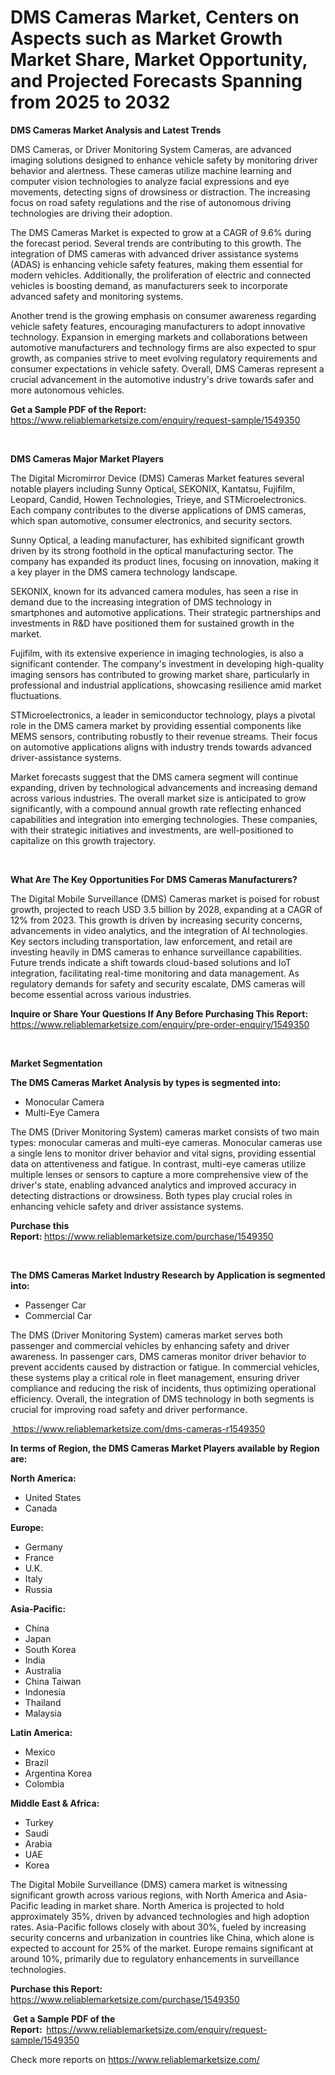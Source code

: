 <p><h1>DMS Cameras Market, Centers on Aspects such as Market Growth Market Share, Market Opportunity, and Projected Forecasts Spanning from 2025 to 2032</h1></p><p><strong>DMS Cameras Market Analysis and Latest Trends</strong></p>
<p><p>DMS Cameras, or Driver Monitoring System Cameras, are advanced imaging solutions designed to enhance vehicle safety by monitoring driver behavior and alertness. These cameras utilize machine learning and computer vision technologies to analyze facial expressions and eye movements, detecting signs of drowsiness or distraction. The increasing focus on road safety regulations and the rise of autonomous driving technologies are driving their adoption.</p><p>The DMS Cameras Market is expected to grow at a CAGR of 9.6% during the forecast period. Several trends are contributing to this growth. The integration of DMS cameras with advanced driver assistance systems (ADAS) is enhancing vehicle safety features, making them essential for modern vehicles. Additionally, the proliferation of electric and connected vehicles is boosting demand, as manufacturers seek to incorporate advanced safety and monitoring systems.</p><p>Another trend is the growing emphasis on consumer awareness regarding vehicle safety features, encouraging manufacturers to adopt innovative technology. Expansion in emerging markets and collaborations between automotive manufacturers and technology firms are also expected to spur growth, as companies strive to meet evolving regulatory requirements and consumer expectations in vehicle safety. Overall, DMS Cameras represent a crucial advancement in the automotive industry's drive towards safer and more autonomous vehicles.</p></p>
<p><strong>Get a Sample PDF of the Report:&nbsp;</strong> <a href="https://www.reliablemarketsize.com/enquiry/request-sample/1549350?utm_campaign=3553&utm_medium=2&utm_source=Github&utm_content=ia&utm_term=30032025&utm_id=dms-cameras">https://www.reliablemarketsize.com/enquiry/request-sample/1549350</a></p>
<p>&nbsp;</p>
<p><strong>DMS Cameras Major Market Players</strong></p>
<p><p>The Digital Micromirror Device (DMS) Cameras Market features several notable players including Sunny Optical, SEKONIX, Kantatsu, Fujifilm, Leopard, Candid, Howen Technologies, Trieye, and STMicroelectronics. Each company contributes to the diverse applications of DMS cameras, which span automotive, consumer electronics, and security sectors.</p><p>Sunny Optical, a leading manufacturer, has exhibited significant growth driven by its strong foothold in the optical manufacturing sector. The company has expanded its product lines, focusing on innovation, making it a key player in the DMS camera technology landscape.</p><p>SEKONIX, known for its advanced camera modules, has seen a rise in demand due to the increasing integration of DMS technology in smartphones and automotive applications. Their strategic partnerships and investments in R&D have positioned them for sustained growth in the market.</p><p>Fujifilm, with its extensive experience in imaging technologies, is also a significant contender. The company's investment in developing high-quality imaging sensors has contributed to growing market share, particularly in professional and industrial applications, showcasing resilience amid market fluctuations.</p><p>STMicroelectronics, a leader in semiconductor technology, plays a pivotal role in the DMS camera market by providing essential components like MEMS sensors, contributing robustly to their revenue streams. Their focus on automotive applications aligns with industry trends towards advanced driver-assistance systems.</p><p>Market forecasts suggest that the DMS camera segment will continue expanding, driven by technological advancements and increasing demand across various industries. The overall market size is anticipated to grow significantly, with a compound annual growth rate reflecting enhanced capabilities and integration into emerging technologies. These companies, with their strategic initiatives and investments, are well-positioned to capitalize on this growth trajectory.</p></p>
<p>&nbsp;</p>
<p><strong>What Are The Key Opportunities For DMS Cameras Manufacturers?</strong></p>
<p><p>The Digital Mobile Surveillance (DMS) Cameras market is poised for robust growth, projected to reach USD 3.5 billion by 2028, expanding at a CAGR of 12% from 2023. This growth is driven by increasing security concerns, advancements in video analytics, and the integration of AI technologies. Key sectors including transportation, law enforcement, and retail are investing heavily in DMS cameras to enhance surveillance capabilities. Future trends indicate a shift towards cloud-based solutions and IoT integration, facilitating real-time monitoring and data management. As regulatory demands for safety and security escalate, DMS cameras will become essential across various industries.</p></p>
<p><strong>Inquire or Share Your Questions If Any Before Purchasing This Report:</strong> <a href="https://www.reliablemarketsize.com/enquiry/pre-order-enquiry/1549350?utm_campaign=3553&utm_medium=2&utm_source=Github&utm_content=ia&utm_term=30032025&utm_id=dms-cameras">https://www.reliablemarketsize.com/enquiry/pre-order-enquiry/1549350</a></p>
<p>&nbsp;</p>
<p><strong>Market Segmentation</strong></p>
<p><strong>The DMS Cameras Market Analysis by types is segmented into:</strong></p>
<p><ul><li>Monocular Camera</li><li>Multi-Eye Camera</li></ul></p>
<p><p>The DMS (Driver Monitoring System) cameras market consists of two main types: monocular cameras and multi-eye cameras. Monocular cameras use a single lens to monitor driver behavior and vital signs, providing essential data on attentiveness and fatigue. In contrast, multi-eye cameras utilize multiple lenses or sensors to capture a more comprehensive view of the driver's state, enabling advanced analytics and improved accuracy in detecting distractions or drowsiness. Both types play crucial roles in enhancing vehicle safety and driver assistance systems.</p></p>
<p><strong>Purchase this Report:&nbsp;</strong><a href="https://www.reliablemarketsize.com/purchase/1549350?utm_campaign=3553&utm_medium=2&utm_source=Github&utm_content=ia&utm_term=30032025&utm_id=dms-cameras">https://www.reliablemarketsize.com/purchase/1549350</a></p>
<p>&nbsp;</p>
<p><strong>The DMS Cameras Market Industry Research by Application is segmented into:</strong></p>
<p><ul><li>Passenger Car</li><li>Commercial Car</li></ul></p>
<p><p>The DMS (Driver Monitoring System) cameras market serves both passenger and commercial vehicles by enhancing safety and driver awareness. In passenger cars, DMS cameras monitor driver behavior to prevent accidents caused by distraction or fatigue. In commercial vehicles, these systems play a critical role in fleet management, ensuring driver compliance and reducing the risk of incidents, thus optimizing operational efficiency. Overall, the integration of DMS technology in both segments is crucial for improving road safety and driver performance.</p></p>
<p><a href="https://www.reliablemarketsize.com/dms-cameras-r1549350?utm_campaign=3553&utm_medium=2&utm_source=Github&utm_content=ia&utm_term=30032025&utm_id=dms-cameras">&nbsp;https://www.reliablemarketsize.com/dms-cameras-r1549350</a></p>
<p><strong>In terms of Region, the DMS Cameras Market Players available by Region are:</strong></p>
<p>
    <p> <strong> North America: </strong>
        <ul>
            <li>United States</li>
            <li>Canada</li>
        </ul>
        </p> 
    <p> <strong> Europe: </strong>
        <ul>
            <li>Germany</li>
            <li>France</li>
            <li>U.K.</li>
            <li>Italy</li>
            <li>Russia</li>
        </ul>
        </p> 
    <p> <strong> Asia-Pacific: </strong>
        <ul>
            <li>China</li>
            <li>Japan</li>
            <li>South Korea</li>
            <li>India</li>
            <li>Australia</li>
            <li>China Taiwan</li>
            <li>Indonesia</li>
            <li>Thailand</li>
            <li>Malaysia</li>
        </ul>
        </p> 
    <p> <strong> Latin America: </strong>
        <ul>
            <li>Mexico</li>
            <li>Brazil</li>
            <li>Argentina Korea</li>
            <li>Colombia</li>
        </ul>
        </p> 
    <p> <strong> Middle East & Africa: </strong>
        <ul>
            <li>Turkey</li>
            <li>Saudi</li>
            <li>Arabia</li>
            <li>UAE</li>
            <li>Korea</li>
        </ul>
    </p>
    </p>
<p><p>The Digital Mobile Surveillance (DMS) camera market is witnessing significant growth across various regions, with North America and Asia-Pacific leading in market share. North America is projected to hold approximately 35%, driven by advanced technologies and high adoption rates. Asia-Pacific follows closely with about 30%, fueled by increasing security concerns and urbanization in countries like China, which alone is expected to account for 25% of the market. Europe remains significant at around 10%, primarily due to regulatory enhancements in surveillance technologies.</p></p>
<p><strong>Purchase this Report: </strong><a href="https://www.reliablemarketsize.com/purchase/1549350?utm_campaign=3553&utm_medium=2&utm_source=Github&utm_content=ia&utm_term=30032025&utm_id=dms-cameras">https://www.reliablemarketsize.com/purchase/1549350</a></p>
<p>&nbsp;<strong>Get a Sample PDF of the Report:&nbsp;&nbsp;</strong><a href="https://www.reliablemarketsize.com/enquiry/request-sample/1549350?utm_campaign=3553&utm_medium=2&utm_source=Github&utm_content=ia&utm_term=30032025&utm_id=dms-cameras">https://www.reliablemarketsize.com/enquiry/request-sample/1549350</a></p>
<p><strong></strong></p>
<p>Check more reports on <a href="https://www.reliablemarketsize.com/?utm_campaign=3553&utm_medium=2&utm_source=Github&utm_content=ia&utm_term=30032025&utm_id=dms-cameras">https://www.reliablemarketsize.com/</a></p>